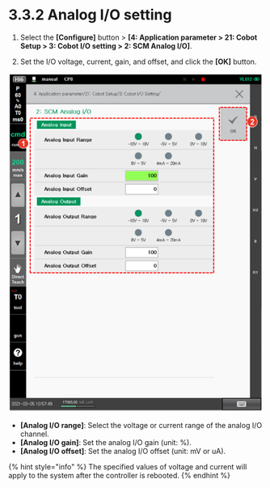 # 3.3.2 Analog I/O setting

1.  Select the **\[Configure]** button > **\[4: Application parameter > 21: Cobot Setup > 3: Cobot I/O setting > 2: SCM Analog I/O]**.


2. Set the I/O voltage, current, gain, and offset, and click the **\[OK]** button.

![](<../../_assets/image_18.png>)

* **\[Analog I/O range]**: Select the voltage or current range of the analog I/O channel.
* **\[Analog I/O gain]**: Set the analog I/O gain (unit: %).
* **\[Analog I/O offset]**: Set the analog I/O offset (unit: mV or uA).

{% hint style="info" %}
The specified values of voltage and current will apply to the system after the controller is rebooted.
{% endhint %}
